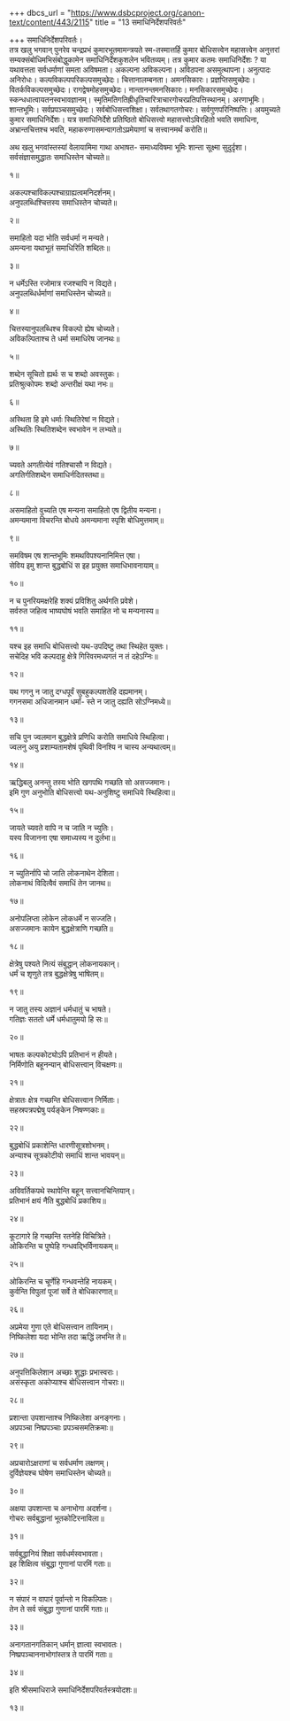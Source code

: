 +++
dbcs_url = "https://www.dsbcproject.org/canon-text/content/443/2115"
title = "13 समाधिनिर्देशपरिवर्तः"

+++
समाधिनिर्देशपरिवर्तः।  
तत्र खलु भगवान् पुनरेव चन्द्रप्रभं कुमारभूतमामन्त्रयते स्म-तस्मात्तर्हि कुमार बोधिसत्त्वेन महासत्त्वेन अनुत्तरां सम्यक्संबोधिमभिसंबोद्धुकामेन समाधिनिर्देशकुशलेन भवितव्यम्। तत्र कुमार कतमः समाधिनिर्देशः ? या यथावत्तता सर्वधर्माणां समता अविषमता। अकल्पना अविकल्पना। अविठपना असमुत्थापना। अनुत्पादः अनिरोधः। कल्पविकल्पपरिकल्पसमुच्छेदः। चित्तानालम्बनता। अमनसिकारः। प्रज्ञप्तिसमुच्छेदः। वितर्कविकल्पसमुच्छेदः। रागद्वेषमोहसमुच्छेदः। नान्तानन्तमनसिकारः। मनसिकारसमुच्छेदः। स्कन्धधात्वायतनस्वभावज्ञानम्। स्मृतिमतिगतिह्रीधृतिचारित्राचारगोचरप्रतिपत्तिस्थानम्। अरणाभूमिः। शान्तभूमिः। सर्वप्रपञ्चसमुच्छेदः। सर्वबोधिसत्त्वशिक्षा। सर्वतथागतगोचरः। सर्वगुणपरिनिष्पत्तिः। अयमुच्यते कुमार समाधिनिर्देशः। यत्र समाधिनिर्देशे प्रतिष्ठितो बोधिसत्त्वो महासत्त्वोऽविरहितो भवति समाधिना, अभ्रान्तचित्तश्च भवति, महाकरुणासमन्वागतोऽप्रमेयाणां च सत्त्वानमर्थं करोति॥

अथ खलु भगवांस्तस्यां  वेलायामिमा गाथा अभाषत-
समाध्यविषमा भूमिः शान्ता सूक्ष्मा सुदुर्दृशा।  
सर्वसंज्ञासमुद्धातः समाधिस्तेन चोच्यते॥

१॥

अकल्पश्चाविकल्पश्चाग्राह्यत्वमनिदर्शनम्।  
अनुपलब्धिश्चित्तस्य समाधिस्तेन चोच्यते॥

२॥

समाहितो यदा भोति सर्वधर्मा न मन्यते।  
अमन्यना यथाभूतं समाधिरिति शब्दितः॥

३॥

न धर्मेऽस्ति रजोमात्र रजश्चापि न विद्यते।  
अनुपलब्धिर्धर्माणां समाधिस्तेन चोच्यते॥

४॥

चित्तस्यानुपलब्धिश्च विकल्पो ह्येष चोच्यते।  
अविकल्पिताश्च ते धर्मा समाधिरेष जानथः॥

५॥

शब्देन सूचितो ह्यर्थः स च शब्दो अवस्तुकः।  
प्रतिश्रुत्कोपमः शब्दो अन्तरीक्षं यथा नभः॥

६॥

अस्थिता हि इमे धर्माः स्थितिरेषां न विद्यते।  
अस्थितिः स्थितिशब्देन स्वभावेन न लभ्यते॥

७॥

च्यवते अगतीत्येवं गतिश्चासौ न विद्यते।  
अगतिर्गतिशब्देन समाधिर्नदितस्तथा॥

८॥

असमाहितो वुच्यति एष मन्यना 
समाहितो एष द्वितीय मन्यना।  
अमन्यमाना विचरन्ति बोधये 
अमन्यमाना स्पृशि बोधिमुत्तमाम्॥

९॥

समविषम एष शान्तभूमिः 
शमथविपश्यनानिमित्त एषा।  
सेविय इमु शान्त बुद्धबोधिं 
स इह प्रयुक्त समाधिभावनायाम्॥

१०॥

न च पुनरियमक्षरेहि शक्यं 
प्रविशितु अर्थगति प्रवेशे।  
सर्वरुत जहित्व भाष्यघोषं 
भवति समाहित नो च मन्यनास्य॥

११॥

यश्च इह समाधि बोधिसत्त्वो 
यथ-उपदिष्टु तथा स्थिहेत युक्तः।  
सचेदिह भवि कल्पदाहु क्षेत्रे 
गिरिवरमध्यगतं न तं दहेऽग्निः॥

१२॥

यथ गगनु न जातु दग्धपूर्वं 
सुबहुकल्पशतेहि दह्यमानम्।  
गगनसमा अधिजानमान धर्मां-
स्ते न जातु दह्यति सोऽग्निमध्ये॥

१३॥

सचि पुन ज्वलमान बुद्धक्षेत्रे 
प्रणिधि करोति समाधिये स्थिहित्वा।  
ज्वलनु अयु प्रशाम्यतामशेषं 
पृथिवी विनश्यि न चास्य अन्यथात्वम्॥

१४॥

ऋद्धिबलु अनन्तु तस्य भोति 
खगपथि गच्छति सो असज्जमानः।  
इमि गुण अनुभोति बोधिसत्त्वो 
यथ-अनुशिष्टु समाधिये स्थिहित्वा॥

१५॥

जायते च्यवते वापि न च जाति न च्युतिः।  
यस्य विजानना एषा समाध्यस्य न दुर्लभा॥

१६॥

न च्युतिर्नापि चो जाति लोकनाथेन देशिता।  
लोकनाथं विदित्वैवं समाधिं तेन जानथ॥

१७॥

अनोपलिप्ता लोकेन लोकधर्मे न सज्जति।  
असज्जमानः कायेन बुद्धक्षेत्राणि गच्छति॥

१८॥

क्षेत्रेषु पश्यते नित्यं संबुद्धान् लोकनायकान्।  
धर्मं च शृणुते तत्र बुद्धक्षेत्रेषु भाषितम्॥

१९॥

न जातु तस्य अज्ञानं धर्मधातुं च भाषते।  
गतिज्ञः सततो धर्मे धर्मधातुमयो हि सः॥

२०॥

भाषतः कल्पकोट्योऽपि प्रतिभानं न हीयते।  
निर्मिणोति बहूनन्यान् बोधिसत्त्वान् विचक्षणः॥

२१॥

क्षेत्रातः क्षेत्र गच्छन्ति बोधिसत्त्वान निर्मिताः।  
सहस्रपत्रपद्मेषु पर्यङ्केन निषण्णकाः॥

२२॥

बुद्धबोधिं प्रकाशेन्ति धारणीसूत्रशोभनम्।  
अन्याश्च सूत्रकोटीयो समाधिं शान्त भावयन्॥

२३॥

अविवर्तिकपथे स्थापेन्ति बहून् सत्त्वानचिन्तियान्।  
प्रतिभानं क्षयं नैति बुद्धबोधिं प्रकाशिय॥

२४॥

कूटागारे हि गच्छन्ति रतनेहि विचित्रिते।  
ओकिरन्ति च पुष्पेहि गन्धवद्भिर्विनायकम्॥

२५॥

ओकिरन्ति च चूर्णेहि गन्धवन्तेहि नायकम्।  
कुर्वन्ति विपुलां पूजां सर्वे ते बोधिकारणात्॥

२६॥

अप्रमेया गुणा एते बोधिसत्त्वान तायिनाम्।  
निष्किलेशा यदा भोन्ति तदा ऋद्धिं लभन्ति ते॥

२७॥

अनुपत्तिकिलेशान अच्छाः शुद्धाः प्रभास्वराः।  
असंस्कृता अकोप्याश्च बोधिसत्त्वान गोचराः॥

२८॥

प्रशान्ता उपशान्ताश्च निष्किलेशा अनङ्गनाः।  
अप्रपञ्चा निष्प्रपञ्चाः प्रपञ्चसमतिक्रमाः॥

२९॥

अप्रचारोऽक्षराणां च सर्वधर्माण लक्षणम्।  
दुर्विज्ञेयश्च घोषेण समाधिस्तेन चोच्यते॥

३०॥

अक्षया उपशान्ता च अनाभोगा अदर्शना।  
गोचरः सर्वबुद्धानां भूतकोटिरनाविला॥

३१॥

सर्वबुद्धानियं शिक्षा सर्वधर्मस्वभावता।  
इह शिक्षित्व संबुद्धा गुणानां पारमिं गताः॥

३२॥

न संपारं न वापारं पूर्वान्तो न विकल्पितः।  
तेन ते सर्व संबुद्धा गुणानां पारमिं गताः॥

३३॥

अनागतानगतिकान् धर्मान् ज्ञात्वा स्वभावतः।  
निष्प्रपञ्चाननाभोगांस्तत्र ते पारमिं गताः॥

३४॥

इति श्रीसमाधिराजे समाधिनिर्देशपरिवर्तस्त्रयोदशः॥

१३॥

